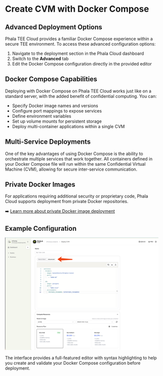 # Create CVM with Docker Compose

## Advanced Deployment Options

Phala TEE Cloud provides a familiar Docker Compose experience within a secure TEE environment. To access these advanced configuration options:

1. Navigate to the deployment section in the Phala Cloud dashboard
2. Switch to the **Advanced** tab
3. Edit the Docker Compose configuration directly in the provided editor

## Docker Compose Capabilities

Deploying with Docker Compose on Phala TEE Cloud works just like on a standard server, with the added benefit of confidential computing. You can:

* Specify Docker image names and versions
* Configure port mappings to expose services
* Define environment variables
* Set up volume mounts for persistent storage
* Deploy multi-container applications within a single CVM

## Multi-Service Deployments

One of the key advantages of using Docker Compose is the ability to orchestrate multiple services that work together. All containers defined in your Docker Compose file will run within the same Confidential Virtual Machine (CVM), allowing for secure inter-service communication.

## Private Docker Images

For applications requiring additional security or proprietary code, Phala Cloud supports deployment from private Docker repositories.

➡️ [Learn more about private Docker image deployment](./create-with-private-docker-image.md)

## Example Configuration

![Docker Compose deployment interface](../../.gitbook/assets/cloud-compose-deployment.png)

The interface provides a full-featured editor with syntax highlighting to help you create and validate your Docker Compose configuration before deployment.
